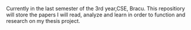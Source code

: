Currently in the last semester of the 3rd year,CSE, Bracu. This repositiory will store the papers I will read, analyze and learn in order to function and research on my thesis project.
